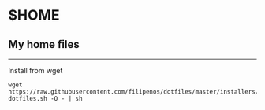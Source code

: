 $HOME
=====

My home files
-------------


----------


Install from wget

	wget https://raw.githubusercontent.com/filipenos/dotfiles/master/installers/install-dotfiles.sh -O - | sh
